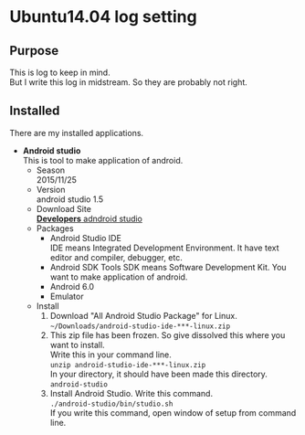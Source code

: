 # Ubuntu14.04 log setting
## Purpose
This is log to keep in mind.  
But I write this log in midstream. So they are probably not right.   

## Installed
There are my installed applications.
* **Android studio**  
This is tool to make application of android.  
  * Season  
  2015/11/25  
  * Version  
  android studio 1.5
  * Download Site  
  [**Developers** adndroid studio](https://developer.android.com/sdk/index.html)  
  * Packages
    * Android Studio IDE  
    IDE means Integrated Development Environment. It have text editor and compiler, debugger, etc.  
    * Android SDK Tools
    SDK means Software Development Kit. You want to make application of android.  
    * Android 6.0  
    * Emulator  
  * Install  
    1. Download "All Android Studio Package" for Linux.  
    `~/Downloads/android-studio-ide-***-linux.zip`  
    2. This zip file has been frozen. So give dissolved this where you want to install.    
    Write this in your command line.  
    `unzip android-studio-ide-***-linux.zip`  
    In your directory, it should have been made this directory.  
    `android-studio`
    3. Install Android Studio. Write this command.  
    `./android-studio/bin/studio.sh`  
    If you write this command, open window of setup from command line.  
    
